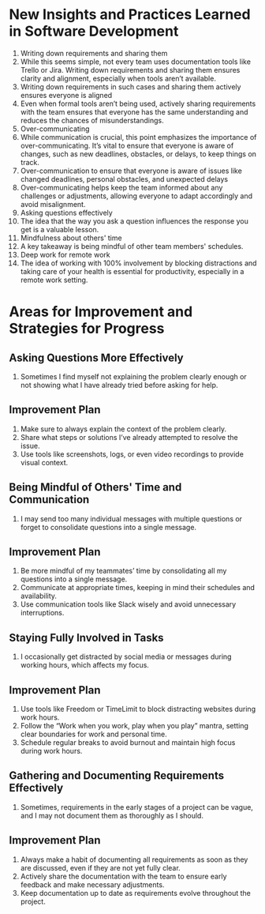 # New Insights and Practices Learned in Software Development
1. Writing down requirements and sharing them
2. While this seems simple, not every team uses documentation tools like Trello or Jira. Writing down requirements and sharing them ensures clarity and alignment, especially when tools aren’t available.
3. Writing down requirements in such cases and sharing them actively ensures everyone is aligned
4. Even when formal tools aren’t being used, actively sharing requirements with the team ensures that everyone has the same understanding and reduces the chances of misunderstandings.
5. Over-communicating
6. While communication is crucial, this point emphasizes the importance of over-communicating. It’s vital to ensure that everyone is aware of changes, such as new deadlines, obstacles, or delays, to keep things on track.
7. Over-communication to ensure that everyone is aware of issues like changed deadlines, personal obstacles, and unexpected delays
8. Over-communicating helps keep the team informed about any challenges or adjustments, allowing everyone to adapt accordingly and avoid misalignment.
9. Asking questions effectively
10. The idea that the way you ask a question influences the response you get is a valuable lesson. 
11. Mindfulness about others' time
12. A key takeaway is being mindful of other team members' schedules. 
13. Deep work for remote work
14. The idea of working with 100% involvement by blocking distractions and taking care of your health is essential for productivity, especially in a remote work setting.

# Areas for Improvement and Strategies for Progress
##  Asking Questions More Effectively
  1. Sometimes I find myself not explaining the problem clearly enough or not showing what I have already tried before asking for help.
## Improvement Plan
  1. Make sure to always explain the context of the problem clearly.
  2. Share what steps or solutions I’ve already attempted to resolve the issue.
  3. Use tools like screenshots, logs, or even video recordings to provide visual context.
## Being Mindful of Others' Time and Communication
  1.  I may send too many individual messages with multiple questions or forget to consolidate questions into a single message.
## Improvement Plan
  1. Be more mindful of my teammates’ time by consolidating all my questions into a single message.
  2. Communicate at appropriate times, keeping in mind their schedules and availability.
  3. Use communication tools like Slack wisely and avoid unnecessary interruptions.
## Staying Fully Involved in Tasks 
  1. I occasionally get distracted by social media or messages during working hours, which affects my focus.
## Improvement Plan
  1. Use tools like Freedom or TimeLimit to block distracting websites during work hours.
  2. Follow the “Work when you work, play when you play” mantra, setting clear boundaries for work and personal time.
  3. Schedule regular breaks to avoid burnout and maintain high focus during work hours.
## Gathering and Documenting Requirements Effectively
  1. Sometimes, requirements in the early stages of a project can be vague, and I may not document them as thoroughly as I should.
## Improvement Plan
  1. Always make a habit of documenting all requirements as soon as they are discussed, even if they are not yet fully clear.
  2. Actively share the documentation with the team to ensure early feedback and make necessary adjustments.
  3. Keep documentation up to date as requirements evolve throughout the project.








  

